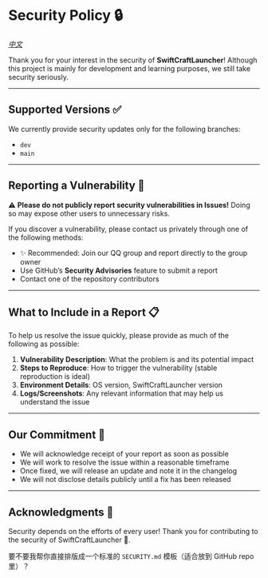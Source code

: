 # Security Policy 🔒
*[中文](../SECURITY.md)*

Thank you for your interest in the security of **SwiftCraftLauncher**!
Although this project is mainly for development and learning purposes, we still take security seriously.

---

## Supported Versions ✅

We currently provide security updates only for the following branches:

* `dev`
* `main`

---

## Reporting a Vulnerability 🐞

⚠️ **Please do not publicly report security vulnerabilities in Issues!**
Doing so may expose other users to unnecessary risks.

If you discover a vulnerability, please contact us privately through one of the following methods:

* ✨ Recommended: Join our QQ group and report directly to the group owner
* Use GitHub’s **Security Advisories** feature to submit a report
* Contact one of the repository contributors

---

## What to Include in a Report 📋

To help us resolve the issue quickly, please provide as much of the following as possible:

1. **Vulnerability Description**: What the problem is and its potential impact
2. **Steps to Reproduce**: How to trigger the vulnerability (stable reproduction is ideal)
3. **Environment Details**: OS version, SwiftCraftLauncher version
4. **Logs/Screenshots**: Any relevant information that may help us understand the issue

---

## Our Commitment 🤝

* We will acknowledge receipt of your report as soon as possible
* We will work to resolve the issue within a reasonable timeframe
* Once fixed, we will release an update and note it in the changelog
* We will not disclose details publicly until a fix has been released

---

## Acknowledgments 💖

Security depends on the efforts of every user!
Thank you for contributing to the security of SwiftCraftLauncher 🙏.

要不要我帮你直接排版成一个标准的 `SECURITY.md` 模板（适合放到 GitHub repo 里）？
